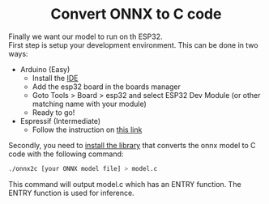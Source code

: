 # <center>Convert ONNX to C code</center>
Finally we want our model to run on th ESP32.  
First step is setup your development environment. This can be done in two ways:  

- Arduino (Easy)
    - Install the [IDE](https://www.arduino.cc/en/software)
    - Add the esp32 board in the boards manager
    - Goto Tools > Board > esp32 and select ESP32 Dev Module (or other matching name with your module)
    - Ready to go!
- Espressif (Intermediate)
    - Follow the instruction on [this link](https://docs.espressif.com/projects/esp-idf/en/latest/esp32/get-started/index.html)

Secondly, you need to [install the library](https://github.com/kraiskil/onnx2c) that converts the onnx model to C code with the following command: 
```sh
./onnx2c [your ONNX model file] > model.c
``` 
This command will output model.c which has an ENTRY function. The ENTRY function is used for inference.